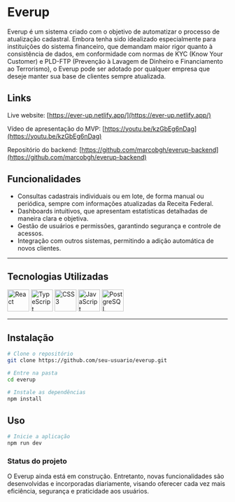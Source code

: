 # Everup

Everup é um sistema criado com o objetivo de automatizar o processo de atualização cadastral.
Embora tenha sido idealizado especialmente para instituições do sistema financeiro, que demandam maior rigor quanto à consistência de dados, em conformidade com normas de KYC (Know Your Customer) e PLD-FTP (Prevenção à Lavagem de Dinheiro e Financiamento ao Terrorismo), o Everup pode ser adotado por qualquer empresa que deseje manter sua base de clientes sempre atualizada.

## Links
Live website: 
[https://ever-up.netlify.app/](https://ever-up.netlify.app/)

Vídeo de apresentação do MVP: 
[https://youtu.be/kzGbEg6nDag](https://youtu.be/kzGbEg6nDag)

Repositório do backend:
[https://github.com/marcobgh/everup-backend](https://github.com/marcobgh/everup-backend)

## Funcionalidades

- Consultas cadastrais individuais ou em lote, de forma manual ou periódica, sempre com informações atualizadas da Receita Federal.
- Dashboards intuitivos, que apresentam estatísticas detalhadas de maneira clara e objetiva.
- Gestão de usuários e permissões, garantindo segurança e controle de acessos.
- Integração com outros sistemas, permitindo a adição automática de novos clientes.

---

## Tecnologias Utilizadas

<p align="left">
  <img src="https://cdn.jsdelivr.net/gh/devicons/devicon/icons/react/react-original.svg" width="50" title="React" />
  <img src="https://cdn.jsdelivr.net/gh/devicons/devicon/icons/typescript/typescript-original.svg" width="50" title="TypeScript" />
  <img src="https://cdn.jsdelivr.net/gh/devicons/devicon/icons/css3/css3-original.svg" width="50" title="CSS3" />
  <img src="https://cdn.jsdelivr.net/gh/devicons/devicon/icons/javascript/javascript-original.svg" width="50" title="JavaScript (Backend)" />
  <img src="https://cdn.jsdelivr.net/gh/devicons/devicon/icons/postgresql/postgresql-original.svg" width="50" title="PostgreSQL" />
</p>

---

## Instalação

```bash
# Clone o repositório
git clone https://github.com/seu-usuario/everup.git

# Entre na pasta
cd everup

# Instale as dependências
npm install
```

## Uso

```bash
# Inicie a aplicação
npm run dev
```

### Status do projeto
O Everup ainda está em construção. Entretanto, novas funcionalidades são desenvolvidas e incorporadas diariamente, visando oferecer cada vez mais eficiência, segurança e praticidade aos usuários.

